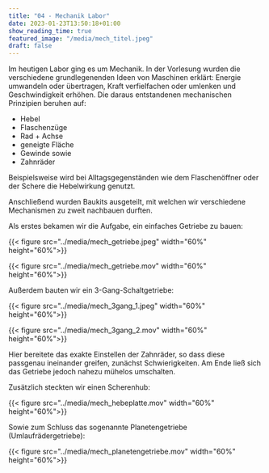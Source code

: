 ```yaml
---
title: "04 - Mechanik Labor"
date: 2023-01-23T13:50:18+01:00
show_reading_time: true
featured_image: "/media/mech_titel.jpeg"
draft: false
---
```


Im heutigen Labor ging es um Mechanik. In der Vorlesung wurden die verschiedene grundlegenenden Ideen von Maschinen erklärt: Energie umwandeln oder übertragen, Kraft verfielfachen oder umlenken und Geschwindigkeit erhöhen. Die daraus entstandenen mechanischen Prinzipien beruhen auf:
- Hebel
- Flaschenzüge
- Rad + Achse
- geneigte Fläche
- Gewinde sowie
- Zahnräder

Beispielsweise wird bei Alltagsgegenständen wie dem Flaschenöffner oder der Schere die Hebelwirkung genutzt.

Anschließend wurden Baukits ausgeteilt, mit welchen wir verschiedene Mechanismen zu zweit nachbauen durften.

Als erstes bekamen wir die Aufgabe, ein einfaches Getriebe zu bauen:

{{< figure src="../media/mech_getriebe.jpeg"  width="60%" height="60%">}}

{{< figure src="../media/mech_getriebe.mov"  width="60%" height="60%">}}


Außerdem bauten wir ein 3-Gang-Schaltgetriebe:

{{< figure src="../media/mech_3gang_1.jpeg"  width="60%" height="60%">}}

{{< figure src="../media/mech_3gang_2.mov"  width="60%" height="60%">}}

Hier bereitete das exakte Einstellen der Zahnräder, so dass diese passgenau ineinander greifen, zunächst Schwierigkeiten. Am Ende ließ sich das Getriebe jedoch nahezu mühelos umschalten.

Zusätzlich steckten wir einen Scherenhub:

{{< figure src="../media/mech_hebeplatte.mov"  width="60%" height="60%">}}

Sowie zum Schluss das sogenannte Planetengetriebe (Umlaufrädergetriebe):

{{< figure src="../media/mech_planetengetriebe.mov"  width="60%" height="60%">}}




